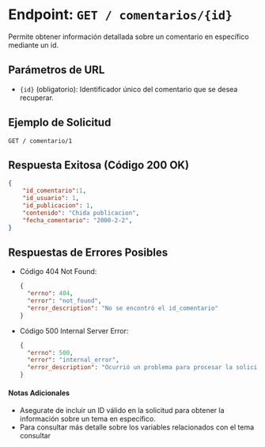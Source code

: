 # Endpoint: `GET / comentarios/{id}`

Permite obtener información detallada sobre un  comentario en específico mediante un id.

## Parámetros de URL
- `{id}` (obligatorio): Identificador único del  comentario que se desea recuperar.

## Ejemplo de Solicitud
```http
GET / comentario/1
```

## Respuesta Exitosa (Código 200 OK)
```json
{
    "id_comentario":1,
    "id_usuario": 1,
    "id_publicacion": 1,
    "contenido": "Chida publicacion",
    "fecha_comentario": "2000-2-2",
}
```

## Respuestas de Errores Posibles
- Código 404 Not Found:

  ```json
  {
    "errno": 404,
    "error": "not_found",
    "error_description": "No se encontró el id_comentario"
  }
  ```

- Código 500 Internal Server Error:
  ```json
  {
    "errno": 500,
    "error": "internal_error",
    "error_description": "Ocurrió un problema para procesar la solicitud"
  }
  ``` 

#### Notas Adicionales

- Asegurate de incluir un ID válido en la solicitud para obtener la información
  sobre un tema en específico.
- Para consultar más detalle sobre los variables relacionados con el tema consultar
